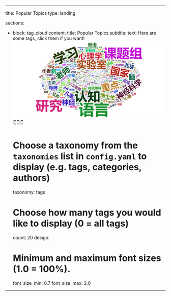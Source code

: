 
---
title: Popular Topics
type: landing

sections:
  - block: tag_cloud
    content:
      title: Popular Topics
      subtitle: 
      text: Here are some tags, click them if you want!![word](wordcloud.png#pic_left)👇👇👇
      # Choose a taxonomy from the `taxonomies` list in `config.yaml` to display (e.g. tags, categories, authors)
      taxonomy: tags
      # Choose how many tags you would like to display (0 = all tags)
      count: 20
    design:
      # Minimum and maximum font sizes (1.0 = 100%).
      font_size_min: 0.7
      font_size_max: 2.0
---

